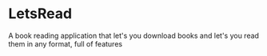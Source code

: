 # LetsRead
A book reading application that let's you download books and let's you read them in any format, full of features
